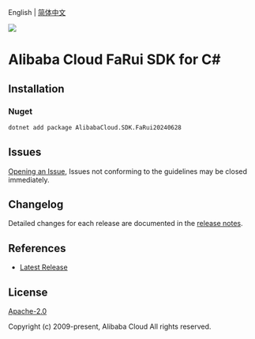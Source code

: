 English | [简体中文](README-CN.md)

![](https://aliyunsdk-pages.alicdn.com/icons/AlibabaCloud.svg)

# Alibaba Cloud FaRui SDK for C#

## Installation

### Nuget

```bash
dotnet add package AlibabaCloud.SDK.FaRui20240628
```

## Issues

[Opening an Issue](https://github.com/aliyun/alibabacloud-csharp-sdk/issues/new), Issues not conforming to the guidelines may be closed immediately.

## Changelog

Detailed changes for each release are documented in the [release notes](./ChangeLog.md).

## References

* [Latest Release](https://github.com/aliyun/alibabacloud-csharp-sdk/)

## License

[Apache-2.0](http://www.apache.org/licenses/LICENSE-2.0)

Copyright (c) 2009-present, Alibaba Cloud All rights reserved.
